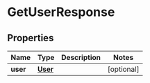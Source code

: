 

# GetUserResponse


## Properties

| Name | Type | Description | Notes |
|------------ | ------------- | ------------- | -------------|
|**user** | [**User**](User.md) |  |  [optional] |



